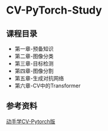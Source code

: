 # CV-PyTorch-Study

## 课程目录

- 第一章-预备知识
- 第二章-图像分类
- 第三章-目标检测
- 第四章-图像分割
- 第五章-生成对抗网络
- 第六章-CV中的Transformer

## 参考资料

[动手学CV-Pytorch版 ](https://github.com/datawhalechina/dive-into-cv-pytorch)
